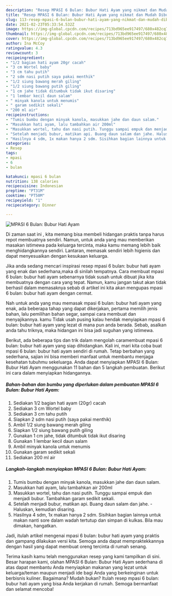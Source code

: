 ```yaml
---
description: "Resep MPASI 6 Bulan: Bubur Hati Ayam yang nikmat dan Mudah Dibuat"
title: "Resep MPASI 6 Bulan: Bubur Hati Ayam yang nikmat dan Mudah Dibuat"
slug: 113-resep-mpasi-6-bulan-bubur-hati-ayam-yang-nikmat-dan-mudah-dibuat
date: 2021-02-23T05:33:54.532Z
image: https://img-global.cpcdn.com/recipes/713bd965ee917497/680x482cq70/mpasi-6-bulan-bubur-hati-ayam-foto-resep-utama.jpg
thumbnail: https://img-global.cpcdn.com/recipes/713bd965ee917497/680x482cq70/mpasi-6-bulan-bubur-hati-ayam-foto-resep-utama.jpg
cover: https://img-global.cpcdn.com/recipes/713bd965ee917497/680x482cq70/mpasi-6-bulan-bubur-hati-ayam-foto-resep-utama.jpg
author: Ina McCoy
ratingvalue: 4.3
reviewcount: 3
recipeingredient:
- "1/2 bagian hati ayam 20gr cacah"
- "3 cm Wortel baby"
- "3 cm tahu putih"
- "2 sdm nasi putih saya pakai menthik"
- "1/2 siung bawang merah giling"
- "1/2 siung bawang putih giling"
- "1 cm jahe tidak ditumbuk tidak ikut disaring"
- "1 lembar kecil daun salam"
- " minyak kanola untuk menumis"
- " garam sedikit sekali"
- "200 ml air"
recipeinstructions:
- "Tumis bumbu dengan minyak kanola, masukkan jahe dan daun salam."
- "Masukkan hati ayam, lalu tambahkan air 200ml"
- "Masukkan wortel, tahu dan nasi putih. Tunggu sampai empuk dan menjadi bubur. Tambahkan garam sedikit sekali."
- "Setelah menjadi bubur, matikan api. Buang daun salam dan jahe. Haluskan, kemudian disaring."
- "Hasilnya 4 sdm, 1x makan hanya 2 sdm. Sisihkan bagian lainnya untuk makan nanti sore dalam wadah tertutup dan simpan di kulkas. Bila mau dimakan, hangatkan."
categories:
- Resep
tags:
- mpasi
- 6
- bulan

katakunci: mpasi 6 bulan 
nutrition: 138 calories
recipecuisine: Indonesian
preptime: "PT31M"
cooktime: "PT50M"
recipeyield: "1"
recipecategory: Dinner

---
```



![MPASI 6 Bulan: Bubur Hati Ayam](https://img-global.cpcdn.com/recipes/713bd965ee917497/680x482cq70/mpasi-6-bulan-bubur-hati-ayam-foto-resep-utama.jpg)

Di zaman  saat ini , kita memang bisa membeli hidangan praktis tanpa harus repot membuatnya sendiri. Namun, untuk anda yang mau memberikan masakan istimewa pada keluarga tercinta, maka kamu memang lebih baik menghidangkannya sendiri. Lantaran, memasak sendiri lebih higienis dan dapat menyesuaikan dengan kesukaan keluarga.

Jika anda sedang mencari inspirasi resep mpasi 6 bulan: bubur hati ayam yang enak dan sederhana,maka di sinilah tempatnya. Cara membuat mpasi 6 bulan: bubur hati ayam  sebenarnya tidak susah untuk dibuat jika kita membuatnya dengan cara yang tepat. Namun, kamu jangan takut akan tidak berhasil dalam memasaknya 
sebab di artikel ini kita akan mengupas mpasi 6 bulan: bubur hati ayam dengan cermat.  



Nah untuk anda yang mau memasak mpasi 6 bulan: bubur hati ayam yang enak, ada beberapa tahap yang dapat dikerjakan, pertama memilih jenis bahan, lalu pemilihan bahan segar, sampai cara membuat dan menyajikannya. kamu Tidak usah pusing kalau hendak menyiapkan mpasi 6 bulan: bubur hati ayam yang lezat di mana pun anda berada. Sebab, asalkan anda  tahu triknya, maka hidangan ini bisa jadi suguhan yang istimewa.

Berikut, ada beberapa tips dan trik dalam mengolah caramembuat mpasi 6 bulan: bubur hati ayam yang siap dihidangkan. Kali ini, mari kita coba buat mpasi 6 bulan: bubur hati ayam sendiri di rumah. Tetap berbahan yang sederhana, sajian ini bisa memberi manfaat untuk membantu menjaga kesehatan tubuhmu sekeluarga. Anda dapat menyiapkan MPASI 6 Bulan: Bubur Hati Ayam menggunakan 11 bahan dan 5 langkah pembuatan. Berikut ini cara dalam menyiapkan hidangannya.

<!--inarticleads1-->

##### Bahan-bahan dan bumbu yang diperlukan dalam pembuatan MPASI 6 Bulan: Bubur Hati Ayam:

1. Sediakan 1/2 bagian hati ayam (20gr) cacah
1. Sediakan 3 cm Wortel baby
1. Sediakan 3 cm tahu putih
1. Siapkan 2 sdm nasi putih (saya pakai menthik)
1. Ambil 1/2 siung bawang merah giling
1. Siapkan 1/2 siung bawang putih giling
1. Gunakan 1 cm jahe, tidak ditumbuk tidak ikut disaring
1. Gunakan 1 lembar kecil daun salam
1. Ambil  minyak kanola untuk menumis
1. Gunakan  garam sedikit sekali
1. Sediakan 200 ml air




<!--inarticleads2-->

##### Langkah-langkah menyiapkan MPASI 6 Bulan: Bubur Hati Ayam:

1. Tumis bumbu dengan minyak kanola, masukkan jahe dan daun salam.
1. Masukkan hati ayam, lalu tambahkan air 200ml
1. Masukkan wortel, tahu dan nasi putih. Tunggu sampai empuk dan menjadi bubur. Tambahkan garam sedikit sekali.
1. Setelah menjadi bubur, matikan api. Buang daun salam dan jahe. - Haluskan, kemudian disaring.
1. Hasilnya 4 sdm, 1x makan hanya 2 sdm. Sisihkan bagian lainnya untuk makan nanti sore dalam wadah tertutup dan simpan di kulkas. Bila mau dimakan, hangatkan.




Jadi, itulah artikel mengenai  mpasi 6 bulan: bubur hati ayam  yang praktis dan gampang dilakukan versi kita. Semoga anda dapat mempraktekkannya dengan hasil yang dapat membuat oreng tercinta di rumah senang. 

Terima kasih kamu telah menggunakan resep yang kami tampilkan di sini. Besar harapan kami, olahan  MPASI 6 Bulan: Bubur Hati Ayam sederhana di atas dapat membantu Anda menyiapkan makanan yang lezat untuk keluarga/teman maupun menjadi ide bagi Anda yang berkeinginan untuk berbisnis kuliner. Bagaimana? Mudah bukan? Itulah resep mpasi 6 bulan: bubur hati ayam yang bisa Anda kerjakan di rumah. Semoga bermanfaat dan selamat mencoba!

